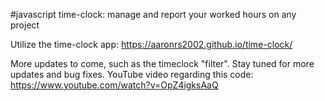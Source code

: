 #javascript time-clock:  manage and report your worked hours on any project


Utilize the time-clock app: https://aaronrs2002.github.io/time-clock/

More updates to come, such as the timeclock "filter". Stay tuned for more updates and bug fixes.
YouTube video regarding this code:
https://www.youtube.com/watch?v=OpZ4igksAaQ
